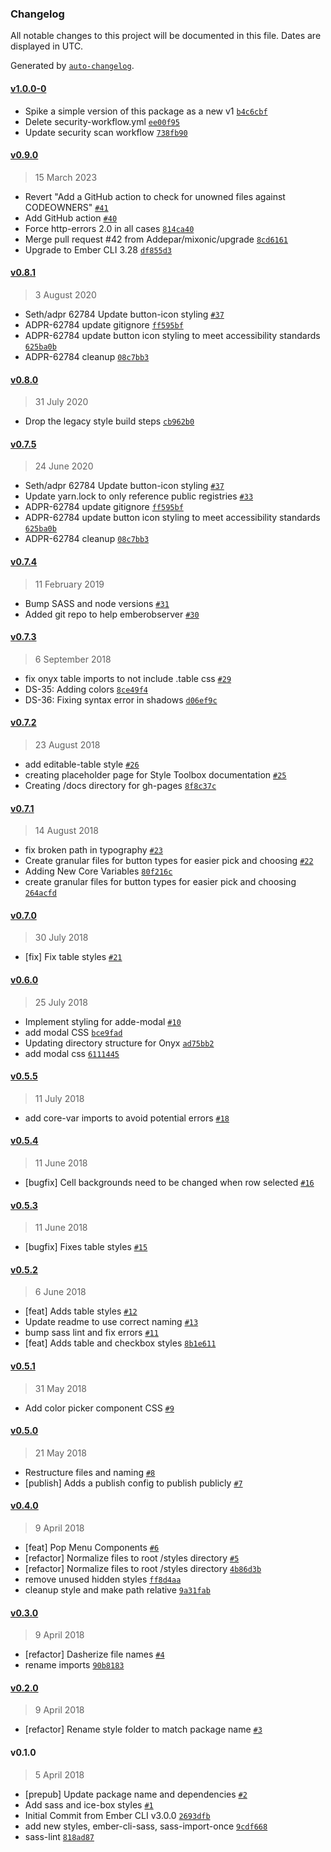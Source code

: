 ### Changelog

All notable changes to this project will be documented in this file. Dates are displayed in UTC.

Generated by [`auto-changelog`](https://github.com/CookPete/auto-changelog).

#### [v1.0.0-0](https://github.com/Addepar/addepar-style-toolbox/compare/v0.9.0...v1.0.0-0)

- Spike a simple version of this package as a new v1 [`b4c6cbf`](https://github.com/Addepar/addepar-style-toolbox/commit/b4c6cbf6af5699c7811d1f6ac52861de94b03b35)
- Delete security-workflow.yml [`ee00f95`](https://github.com/Addepar/addepar-style-toolbox/commit/ee00f95890b258dc39d33f1f4a8cc898b8c4cde9)
- Update security scan workflow [`738fb90`](https://github.com/Addepar/addepar-style-toolbox/commit/738fb90d28ce0e3f9f2ecc55d87fe2099bd665fd)

#### [v0.9.0](https://github.com/Addepar/addepar-style-toolbox/compare/v0.8.1...v0.9.0)

> 15 March 2023

- Revert "Add a GitHub action to check for unowned files against CODEOWNERS" [`#41`](https://github.com/Addepar/addepar-style-toolbox/pull/41)
- Add GitHub action [`#40`](https://github.com/Addepar/addepar-style-toolbox/pull/40)
- Force http-errors 2.0 in all cases [`814ca40`](https://github.com/Addepar/addepar-style-toolbox/commit/814ca404b1c01363117071f9a75853cc29e93e35)
- Merge pull request #42 from Addepar/mixonic/upgrade [`8cd6161`](https://github.com/Addepar/addepar-style-toolbox/commit/8cd6161e16a5008d2c751eb82bd3be3f18c305c6)
- Upgrade to Ember CLI 3.28 [`df855d3`](https://github.com/Addepar/addepar-style-toolbox/commit/df855d3b3551d1c02b3a506499f04a9c4fb1bc8a)

#### [v0.8.1](https://github.com/Addepar/addepar-style-toolbox/compare/v0.8.0...v0.8.1)

> 3 August 2020

- Seth/adpr 62784 Update button-icon styling [`#37`](https://github.com/Addepar/addepar-style-toolbox/pull/37)
- ADPR-62784 update gitignore [`ff595bf`](https://github.com/Addepar/addepar-style-toolbox/commit/ff595bf3e88190f3c4ad2847cc40d34310f0e640)
- ADPR-62784 update button icon styling to meet accessibility standards [`625ba0b`](https://github.com/Addepar/addepar-style-toolbox/commit/625ba0b7952234d5f1eaab6f6951e3a038031fed)
- ADPR-62784 cleanup [`08c7bb3`](https://github.com/Addepar/addepar-style-toolbox/commit/08c7bb32669dbd621f863dfb3b39a269b8b29206)

#### [v0.8.0](https://github.com/Addepar/addepar-style-toolbox/compare/v0.7.5...v0.8.0)

> 31 July 2020

- Drop the legacy style build steps [`cb962b0`](https://github.com/Addepar/addepar-style-toolbox/commit/cb962b0003d42cebdde2a3cf9101b84e46652820)

#### [v0.7.5](https://github.com/Addepar/addepar-style-toolbox/compare/v0.7.4...v0.7.5)

> 24 June 2020

- Seth/adpr 62784 Update button-icon styling [`#37`](https://github.com/Addepar/addepar-style-toolbox/pull/37)
- Update yarn.lock to only reference public registries [`#33`](https://github.com/Addepar/addepar-style-toolbox/pull/33)
- ADPR-62784 update gitignore [`ff595bf`](https://github.com/Addepar/addepar-style-toolbox/commit/ff595bf3e88190f3c4ad2847cc40d34310f0e640)
- ADPR-62784 update button icon styling to meet accessibility standards [`625ba0b`](https://github.com/Addepar/addepar-style-toolbox/commit/625ba0b7952234d5f1eaab6f6951e3a038031fed)
- ADPR-62784 cleanup [`08c7bb3`](https://github.com/Addepar/addepar-style-toolbox/commit/08c7bb32669dbd621f863dfb3b39a269b8b29206)

#### [v0.7.4](https://github.com/Addepar/addepar-style-toolbox/compare/v0.7.3...v0.7.4)

> 11 February 2019

- Bump SASS and node versions [`#31`](https://github.com/Addepar/addepar-style-toolbox/pull/31)
- Added git repo to help emberobserver [`#30`](https://github.com/Addepar/addepar-style-toolbox/pull/30)

#### [v0.7.3](https://github.com/Addepar/addepar-style-toolbox/compare/v0.7.2...v0.7.3)

> 6 September 2018

- fix onyx table imports to not include .table css [`#29`](https://github.com/Addepar/addepar-style-toolbox/pull/29)
- DS-35: Adding colors [`8ce49f4`](https://github.com/Addepar/addepar-style-toolbox/commit/8ce49f44bed80737e6be7155f66d392af845bd83)
- DS-36: Fixing syntax error in shadows [`d06ef9c`](https://github.com/Addepar/addepar-style-toolbox/commit/d06ef9ccf0bc218a383c2bcace086f3f6faa1431)

#### [v0.7.2](https://github.com/Addepar/addepar-style-toolbox/compare/v0.7.1...v0.7.2)

> 23 August 2018

- add editable-table style [`#26`](https://github.com/Addepar/addepar-style-toolbox/pull/26)
- creating placeholder page for Style Toolbox documentation [`#25`](https://github.com/Addepar/addepar-style-toolbox/pull/25)
- Creating /docs directory for gh-pages [`8f8c37c`](https://github.com/Addepar/addepar-style-toolbox/commit/8f8c37cfc9fb07c2e83c2475bf382d9651484905)

#### [v0.7.1](https://github.com/Addepar/addepar-style-toolbox/compare/v0.7.0...v0.7.1)

> 14 August 2018

- fix broken path in typography [`#23`](https://github.com/Addepar/addepar-style-toolbox/pull/23)
- Create granular files for button types for easier pick and choosing [`#22`](https://github.com/Addepar/addepar-style-toolbox/pull/22)
- Adding New Core Variables [`80f216c`](https://github.com/Addepar/addepar-style-toolbox/commit/80f216c477387fc181c3e7e6e54f63ed208cf6c9)
- create granular files for button types for easier pick and choosing [`264acfd`](https://github.com/Addepar/addepar-style-toolbox/commit/264acfd2a7c2efc245b9db690a20c3fb46ce2625)

#### [v0.7.0](https://github.com/Addepar/addepar-style-toolbox/compare/v0.6.0...v0.7.0)

> 30 July 2018

- [fix] Fix table styles [`#21`](https://github.com/Addepar/addepar-style-toolbox/pull/21)

#### [v0.6.0](https://github.com/Addepar/addepar-style-toolbox/compare/v0.5.5...v0.6.0)

> 25 July 2018

- Implement styling for adde-modal [`#10`](https://github.com/Addepar/addepar-style-toolbox/pull/10)
- add modal CSS [`bce9fad`](https://github.com/Addepar/addepar-style-toolbox/commit/bce9fad0acbf060f00cfbb9971c148cacb033a6c)
- Updating directory structure for Onyx [`ad75bb2`](https://github.com/Addepar/addepar-style-toolbox/commit/ad75bb283171dd6c89559dda5ff22f6b07ae62c0)
- add modal css [`6111445`](https://github.com/Addepar/addepar-style-toolbox/commit/611144556a8c86d6b8216ba1afc03ba4bce4ae93)

#### [v0.5.5](https://github.com/Addepar/addepar-style-toolbox/compare/v0.5.4...v0.5.5)

> 11 July 2018

- add core-var imports to avoid potential errors [`#18`](https://github.com/Addepar/addepar-style-toolbox/pull/18)

#### [v0.5.4](https://github.com/Addepar/addepar-style-toolbox/compare/v0.5.3...v0.5.4)

> 11 June 2018

- [bugfix] Cell backgrounds need to be changed when row selected [`#16`](https://github.com/Addepar/addepar-style-toolbox/pull/16)

#### [v0.5.3](https://github.com/Addepar/addepar-style-toolbox/compare/v0.5.2...v0.5.3)

> 11 June 2018

- [bugfix] Fixes table styles [`#15`](https://github.com/Addepar/addepar-style-toolbox/pull/15)

#### [v0.5.2](https://github.com/Addepar/addepar-style-toolbox/compare/v0.5.1...v0.5.2)

> 6 June 2018

- [feat] Adds table styles [`#12`](https://github.com/Addepar/addepar-style-toolbox/pull/12)
- Update readme to use correct naming [`#13`](https://github.com/Addepar/addepar-style-toolbox/pull/13)
- bump sass lint and fix errors [`#11`](https://github.com/Addepar/addepar-style-toolbox/pull/11)
- [feat] Adds table and checkbox styles [`8b1e611`](https://github.com/Addepar/addepar-style-toolbox/commit/8b1e61142aeb87111652b49dd77c49c95d8dd640)

#### [v0.5.1](https://github.com/Addepar/addepar-style-toolbox/compare/v0.5.0...v0.5.1)

> 31 May 2018

- Add color picker component CSS [`#9`](https://github.com/Addepar/addepar-style-toolbox/pull/9)

#### [v0.5.0](https://github.com/Addepar/addepar-style-toolbox/compare/v0.4.0...v0.5.0)

> 21 May 2018

- Restructure files and naming [`#8`](https://github.com/Addepar/addepar-style-toolbox/pull/8)
- [publish] Adds a publish config to publish publicly [`#7`](https://github.com/Addepar/addepar-style-toolbox/pull/7)

#### [v0.4.0](https://github.com/Addepar/addepar-style-toolbox/compare/v0.3.0...v0.4.0)

> 9 April 2018

- [feat] Pop Menu Components [`#6`](https://github.com/Addepar/addepar-style-toolbox/pull/6)
- [refactor] Normalize files to root /styles directory  [`#5`](https://github.com/Addepar/addepar-style-toolbox/pull/5)
- [refactor] Normalize files to root /styles directory [`4b86d3b`](https://github.com/Addepar/addepar-style-toolbox/commit/4b86d3bf3d6d8aa93fe3b7f0c744662257fd9efb)
- remove unused hidden styles [`ff8d4aa`](https://github.com/Addepar/addepar-style-toolbox/commit/ff8d4aafa74036c2af16cf5f8c54ca77eb4f7379)
- cleanup style and make path relative [`9a31fab`](https://github.com/Addepar/addepar-style-toolbox/commit/9a31fabdc7535290a8423e6206a4a54c8ac137f7)

#### [v0.3.0](https://github.com/Addepar/addepar-style-toolbox/compare/v0.2.0...v0.3.0)

> 9 April 2018

- [refactor] Dasherize file names [`#4`](https://github.com/Addepar/addepar-style-toolbox/pull/4)
- rename imports [`90b8183`](https://github.com/Addepar/addepar-style-toolbox/commit/90b8183b22d4486262bea4d636195d95cfade2f3)

#### [v0.2.0](https://github.com/Addepar/addepar-style-toolbox/compare/v0.1.0...v0.2.0)

> 9 April 2018

- [refactor] Rename style folder to match package name [`#3`](https://github.com/Addepar/addepar-style-toolbox/pull/3)

#### v0.1.0

> 5 April 2018

- [prepub] Update package name and dependencies [`#2`](https://github.com/Addepar/addepar-style-toolbox/pull/2)
- Add sass and ice-box styles [`#1`](https://github.com/Addepar/addepar-style-toolbox/pull/1)
- Initial Commit from Ember CLI v3.0.0 [`2693dfb`](https://github.com/Addepar/addepar-style-toolbox/commit/2693dfbeb1cc10bde6910956454ecb9bdbc857fa)
- add new styles, ember-cli-sass, sass-import-once [`9cdf668`](https://github.com/Addepar/addepar-style-toolbox/commit/9cdf668e298dd00eafc3b8398651e95cff05057b)
- sass-lint [`818ad87`](https://github.com/Addepar/addepar-style-toolbox/commit/818ad87afd72851ab0e3767068c071f446522aa4)
